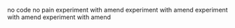 no code no pain
experiment with amend
experiment with amend
experiment with amend
experiment with amend
